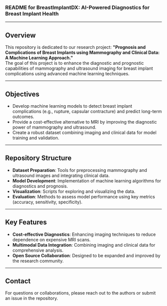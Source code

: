 ### README for **BreastImplantDX: AI-Powered Diagnostics for Breast Implant Health**  

---

## Overview  
This repository is dedicated to our research project: **"Prognosis and Complications of Breast Implants using Mammography and Clinical Data: A Machine Learning Approach."**  
The goal of this project is to enhance the diagnostic and prognostic capabilities of mammography and ultrasound imaging for breast implant complications using advanced machine learning techniques.  

---

## Objectives  
- Develop machine learning models to detect breast implant complications (e.g., rupture, capsular contracture) and predict long-term outcomes.  
- Provide a cost-effective alternative to MRI by improving the diagnostic power of mammography and ultrasound.  
- Create a robust dataset combining imaging and clinical data for model training and validation.  

---

## Repository Structure  
- **Dataset Preparation**: Tools for preprocessing mammography and ultrasound images and integrating clinical data.  
- **Model Development**: Implementation of machine learning algorithms for diagnostics and prognosis.  
- **Visualization**: Scripts for exploring and visualizing the data.  
- **Evaluation**: Methods to assess model performance using key metrics (accuracy, sensitivity, specificity).  

---

## Key Features  
- **Cost-effective Diagnostics**: Enhancing imaging techniques to reduce dependence on expensive MRI scans.  
- **Multimodal Data Integration**: Combining imaging and clinical data for comprehensive analysis.  
- **Open Source Collaboration**: Designed to be expanded and improved by the research community.  

---

## Contact  
For questions or collaborations, please reach out to the authors or submit an issue in the repository.  
